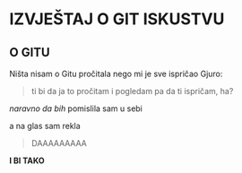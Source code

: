 # IZVJEŠTAJ O GIT ISKUSTVU

## O GITU

Ništa nisam o Gitu pročitala nego mi je sve ispričao Gjuro:

>ti bi da ja to pročitam i pogledam pa da ti ispričam, ha?

*naravno da bih* pomislila sam u sebi

a na glas sam rekla

>DAAAAAAAAA

**I BI TAKO**

